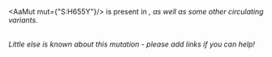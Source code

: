 <AaMut mut={"S:H655Y"}/> is present in <Var name="20J/501Y.V3"/>, as well as some other circulating variants.
<br/><br/>

_Little else is known about this mutation - please add links if you can help!_